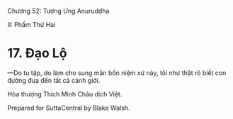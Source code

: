  

Chương 52: Tương Ưng Anuruddha

II: Phẩm Thứ Hai

# 17\. Ðạo Lộ

—Do tu tập, do làm cho sung mãn bốn niệm xứ này, tôi như thật rõ biết con đường đưa đến tất cả cảnh giới.

Hòa thượng Thích Minh Châu dịch Việt.

Prepared for SuttaCentral by Blake Walsh.